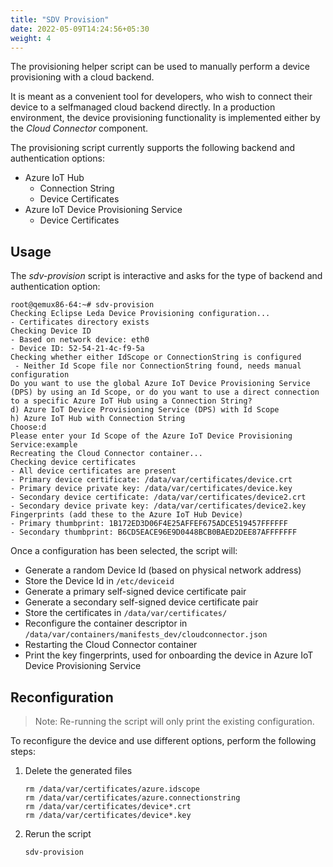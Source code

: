 ```yaml
---
title: "SDV Provision"
date: 2022-05-09T14:24:56+05:30
weight: 4
---
```


The provisioning helper script can be used to manually perform a device provisioning with a cloud backend.

It is meant as a convenient tool for developers, who wish to connect their device to a selfmanaged cloud backend directly.
In a production environment, the device provisioning functionality is implemented either by the *Cloud Connector* component.

The provisioning script currently supports the following backend and authentication options:

- Azure IoT Hub
  - Connection String
  - Device Certificates
- Azure IoT Device Provisioning Service
  - Device Certificates

## Usage

The *sdv-provision* script is interactive and asks for the type of backend and authentication option:

```shell
root@qemux86-64:~# sdv-provision 
Checking Eclipse Leda Device Provisioning configuration...
- Certificates directory exists
Checking Device ID
- Based on network device: eth0
- Device ID: 52-54-21-4c-f9-5a
Checking whether either IdScope or ConnectionString is configured
 - Neither Id Scope file nor ConnectionString found, needs manual configuration
Do you want to use the global Azure IoT Device Provisioning Service (DPS) by using an Id Scope, or do you want to use a direct connection to a specific Azure IoT Hub using a Connection String?
d) Azure IoT Device Provisioning Service (DPS) with Id Scope
h) Azure IoT Hub with Connection String
Choose:d
Please enter your Id Scope of the Azure IoT Device Provisioning Service:example
Recreating the Cloud Connector container...
Checking device certificates
- All device certificates are present
- Primary device certificate: /data/var/certificates/device.crt
- Primary device private key: /data/var/certificates/device.key
- Secondary device certificate: /data/var/certificates/device2.crt
- Secondary device private key: /data/var/certificates/device2.key
Fingerprints (add these to the Azure IoT Hub Device)
- Primary thumbprint: 1B172ED3D06F4E25AFFEF675ADCE519457FFFFFF
- Secondary thumbprint: B6CD5EACE96E9D0448BCB0BAED2DEE87AFFFFFFF
```

Once a configuration has been selected, the script will:

- Generate a random Device Id (based on physical network address)
- Store the Device Id in `/etc/deviceid`
- Generate a primary self-signed device certificate pair
- Generate a secondary self-signed device certificate pair
- Store the certificates in `/data/var/certificates/`
- Reconfigure the container descriptor in `/data/var/containers/manifests_dev/cloudconnector.json`
- Restarting the Cloud Connector container
- Print the key fingerprints, used for onboarding the device in Azure IoT Device Provisioning Service

## Reconfiguration

> Note: Re-running the script will only print the existing configuration.

To reconfigure the device and use different options, perform the following steps:

1. Delete the generated files

   ```shell
   rm /data/var/certificates/azure.idscope
   rm /data/var/certificates/azure.connectionstring
   rm /data/var/certificates/device*.crt
   rm /data/var/certificates/device*.key
   ```

2. Rerun the script

   ```shell
   sdv-provision
   ```
